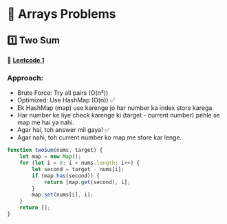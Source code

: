 # 📌 Arrays Problems

## 1️⃣ Two Sum  
🔗 **[Leetcode 1](https://leetcode.com/problems/two-sum/)**

### **Approach:**
- Brute Force: Try all pairs (O(n²))
- Optimized: Use HashMap (O(n)) ✅
- Ek HashMap (map) use karenge jo har number ka index store karega.
- Har number ke liye check karenge ki (target - current number) pehle se map me hai ya nahi.
- Agar hai, toh answer mil gaya! ✅
- Agar nahi, toh current number ko map me store kar lenge.  

```js
function twoSum(nums, target) {
    let map = new Map();
    for (let i = 0; i < nums.length; i++) {
        let second = target - nums[i];
        if (map.has(second)) {
            return [map.get(second), i];
        }
        map.set(nums[i], i);
    }
    return [];
}
